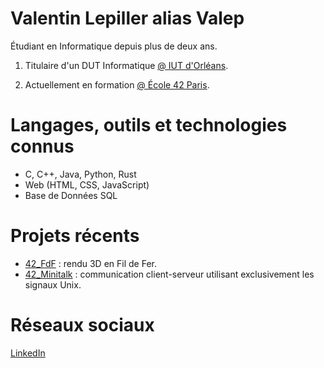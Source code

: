 # Valentin Lepiller alias Valep

Étudiant en Informatique depuis plus de deux ans.

1. Titulaire d'un DUT Informatique [@ IUT d'Orléans](https://www.univ-orleans.fr/fr/iut-orleans).

2. Actuellement en formation [@ École 42 Paris](https://42.fr/).

# Langages, outils et technologies connus
- C, C++, Java, Python, Rust
- Web (HTML, CSS, JavaScript)
- Base de Données SQL

# Projets récents
- [42_FdF](https://github.com/valentinValep/42_Fdf) : rendu 3D en Fil de Fer.
- [42_Minitalk](https://github.com/valentinValep/42_minitalk) : communication client-serveur utilisant exclusivement les signaux Unix.

# Réseaux sociaux
[LinkedIn](https://www.linkedin.com/in/valentin-lepiller-valep/)
